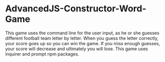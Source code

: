 # AdvancedJS-Constructor-Word-Game

This game uses the command line for the user input, as he or she guesses different football team letter by letter.  When you guess the letter correctly, your score goes up so you can win the game.  If you miss enough guesses, your score will decrease and ultimately you will lose.  This game uses inquirer and prompt npm packages.
